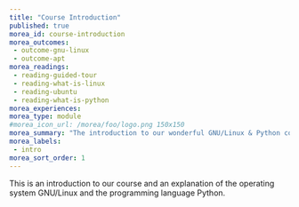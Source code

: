 ```yaml
---
title: "Course Introduction"
published: true
morea_id: course-introduction
morea_outcomes:
 - outcome-gnu-linux
 - outcome-apt
morea_readings:
 - reading-guided-tour
 - reading-what-is-linux
 - reading-ubuntu
 - reading-what-is-python
morea_experiences:
morea_type: module
#morea_icon_url: /morea/foo/logo.png 150x150
morea_summary: "The introduction to our wonderful GNU/Linux & Python course"
morea_labels:
 - intro
morea_sort_order: 1
---
```


This is an introduction to our course and an explanation of the operating system GNU/Linux and the programming language Python.
